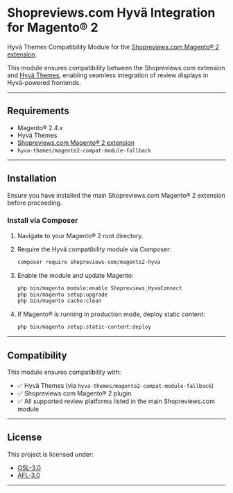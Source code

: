 # Shopreviews.com Hyvä Integration for Magento® 2

Hyvä Themes Compatibility Module for the [Shopreviews.com Magento® 2 extension](https://github.com/shopreviews-com/magento2).

This module ensures compatibility between the Shopreviews.com extension and [Hyvä Themes](https://hyva.io/), enabling seamless integration of review displays in Hyvä-powered frontends.

---

## Requirements

- Magento® 2.4.x  
- Hyvä Themes  
- [Shopreviews.com Magento® 2 extension](https://github.com/shopreviews-com/magento2)  
- `hyva-themes/magento2-compat-module-fallback`

---

## Installation

Ensure you have installed the main Shopreviews.com Magento® 2 extension before proceeding.

### Install via Composer

1. Navigate to your Magento® 2 root directory.

2. Require the Hyvä compatibility module via Composer:

   ```bash
   composer require shopreviews-com/magento2-hyva
   ```

3. Enable the module and update Magento:

   ```bash
   php bin/magento module:enable Shopreviews_HyvaConnect
   php bin/magento setup:upgrade
   php bin/magento cache:clean
   ```

4. If Magento® is running in production mode, deploy static content:

   ```bash
   php bin/magento setup:static-content:deploy
   ```

---

## Compatibility

This module ensures compatibility with:

- ✅ Hyvä Themes (via `hyva-themes/magento2-compat-module-fallback`)
- ✅ Shopreviews.com Magento® 2 plugin
- ✅ All supported review platforms listed in the main Shopreviews.com module

---

## License

This project is licensed under:

- [OSL-3.0](https://opensource.org/licenses/OSL-3.0)
- [AFL-3.0](https://opensource.org/licenses/AFL-3.0)

---

